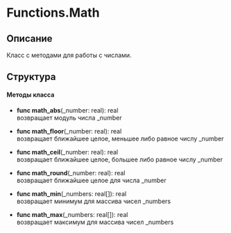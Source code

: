 # Functions.Math


## Описание

Класс с методами для работы с числами.


## Структура

#### Методы класса


* **func math_abs**(\_number: real): real <br>
  возвращает модуль числа \_number


* **func math_floor**(\_number: real): real <br>
  возвращает ближайшее целое, меньшее либо равное числу \_number


* **func math_ceil**(\_number: real): real <br>
  возвращает ближайшее целое, большее либо равное числу \_number


* **func math_round**(\_number: real): real <br>
  возвращает ближайшее целое для числа \_number


* **func math_min**(\_numbers: real[]): real <br>
  возвращает минимум для массива чисел \_numbers


* **func math_max**(\_numbers: real[]): real <br>
  возвращает максимум для массива чисел \_numbers
